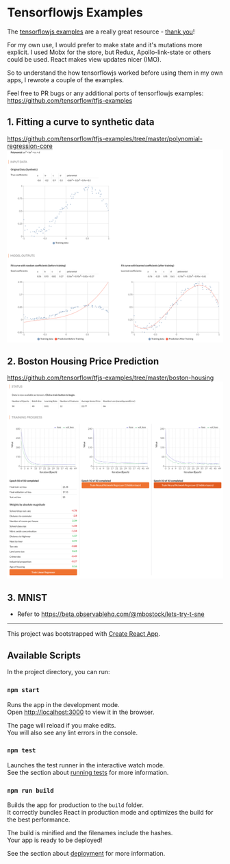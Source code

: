 # Tensorflowjs Examples

The [tensorflowjs examples](https://github.com/tensorflow/tfjs-examples) are a really great resource - [thank you](https://github.com/tensorflow/tfjs-examples/graphs/contributors)!

For my own use, I would prefer to make state and it's mutations more explicit. I used Mobx for the store, but Redux, Apollo-link-state or others could be used. React makes view updates nicer (IMO).

So to understand the how tensorflowjs worked before using them in my own apps, I rewrote a couple of the examples.

Feel free to PR bugs or any additional ports of tensorflowjs examples: https://github.com/tensorflow/tfjs-examples

## 1. Fitting a curve to synthetic data
https://github.com/tensorflow/tfjs-examples/tree/master/polynomial-regression-core
![Curve fitting with Tensorflowjs and React](/screenshots/curve_fitting.png?raw=true)

## 2. Boston Housing Price Prediction
https://github.com/tensorflow/tfjs-examples/tree/master/boston-housing
![Multivariate regression with Tensorflowjs and React](/screenshots/multivariate_regression.png?raw=true)


## 3. MNIST
* Refer to https://beta.observablehq.com/@mbostock/lets-try-t-sne

-------------------------------------------
This project was bootstrapped with [Create React App](https://github.com/facebook/create-react-app).

## Available Scripts

In the project directory, you can run:

### `npm start`

Runs the app in the development mode.<br>
Open [http://localhost:3000](http://localhost:3000) to view it in the browser.

The page will reload if you make edits.<br>
You will also see any lint errors in the console.

### `npm test`

Launches the test runner in the interactive watch mode.<br>
See the section about [running tests](https://facebook.github.io/create-react-app/docs/running-tests) for more information.

### `npm run build`

Builds the app for production to the `build` folder.<br>
It correctly bundles React in production mode and optimizes the build for the best performance.

The build is minified and the filenames include the hashes.<br>
Your app is ready to be deployed!

See the section about [deployment](https://facebook.github.io/create-react-app/docs/deployment) for more information.
